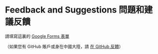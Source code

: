 
<h1> Feedback and Suggestions 問題和建議反饋</h1>

請填寫這裏的 [Google Forms 表單](https://docs.google.com/forms/d/e/1FAIpQLSe-y585fa_eJXUeFYwp-WyXyBJ_PL31hAzZABFr-eCNcr_RwA/viewform)



（如果您有 GitHub 賬戶或身在中國大陸，請 [在 GitHub 反饋](https://github.com/UMHelper/Feedback-and-Join-Us/issues/new/choose)）
